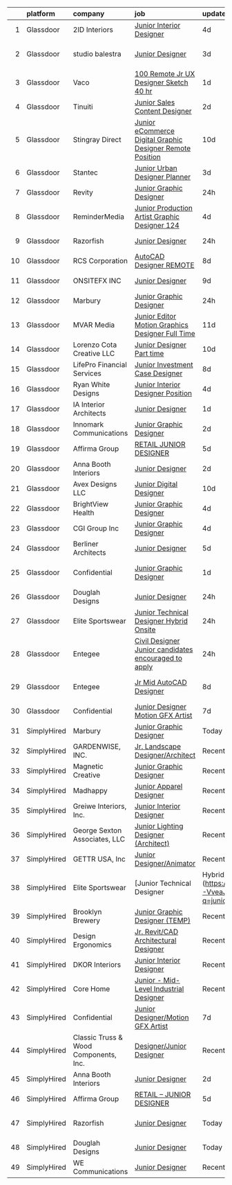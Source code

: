 

|    | platform    | company                               | job                                                                                                                                                                                                                                                                                                                                                                                                                                                                                                                                                                                                                                                                                                                                                                                                                                                                                                                                                | update_time   | location                 |
|---:|:------------|:--------------------------------------|:---------------------------------------------------------------------------------------------------------------------------------------------------------------------------------------------------------------------------------------------------------------------------------------------------------------------------------------------------------------------------------------------------------------------------------------------------------------------------------------------------------------------------------------------------------------------------------------------------------------------------------------------------------------------------------------------------------------------------------------------------------------------------------------------------------------------------------------------------------------------------------------------------------------------------------------------------|:--------------|:-------------------------|
|  1 | Glassdoor   | 2ID Interiors                         | [Junior Interior Designer](https://www.glassdoor.com/partner/jobListing.htm?pos=101&ao=1110586&s=58&guid=0000018175987992a61ee81499757bd9&src=GD_JOB_AD&t=SR&vt=w&ea=1&cs=1_4bb5f6de&cb=1655535336158&jobListingId=1007935819231&cpc=7EF4045EBFF25D00&jrtk=3-0-1g5qpgudnj4hn801-1g5qpgue3p2mr800-f6b3e21c2184d940--6NYlbfkN0AuAjYKnBHsdkcMxrD7ZJITXxV72vImVt5xOyKRJQecNMWI7KAtC0OFrH_V03AMf182IyXB3mTWFo7aE-OBjjyWET_ImPqdFOWAXNabAri-1oRNreBJgfwNyH4J9VDnHgH3FGvbhpEYbA8xhY69hXJ2QVWKR3rKaIhO_4OFmpzFtqo43GGo9vQuIPSnZX_gljLJ5YqB_OdGqhji62U_nTJ06ny6eAf5X1OkNfonzXMM4Hixr6aZNgAMZw1Ai9zvAEYyM_kMW0I0cQGLMbuIAuVRanJmR10MY-lbJDf1w5xPMgSN-75dVfx2Du69gm5oB_g42AzZ1wr_H2VT9pTk01iFXvYM_iP24p5Itj0dSJWGJVwJ42kSbt4L5j1PB3hR4n04WWJ7iUyP0z4AP2-jaGu_jTYwvKjoCl-xYeNJpED2WSjWdza2Ugpf6_n1--wQs-_xloc0g-ZoFeaI6tXOo3ynUJ448KQ4IpaYKXXLMThJ7ktlMIdcS8JmJMTimLOvQFpk2H_Ujb6H1Q%3D%3D)                                                                    | 4d            | Hallandale Beach, FL     |
|  2 | Glassdoor   | studio balestra                       | [Junior Designer](https://www.glassdoor.com/partner/jobListing.htm?pos=104&ao=1110586&s=58&guid=0000018175987992a61ee81499757bd9&src=GD_JOB_AD&t=SR&vt=w&ea=1&cs=1_a452cb64&cb=1655535336159&jobListingId=1007939705507&cpc=83630893E902B957&jrtk=3-0-1g5qpgudnj4hn801-1g5qpgue3p2mr800-bd2f9f698031a1b3--6NYlbfkN0AuAjYKnBHsdkcMxrD7ZJITXxV72vImVt5xOyKRJQecNFLpcI9FqXvsKeBMQSigd9pv18-ir6HYBKue86BP2mMS8ZLNEy3r4275_uXWZhCOBJ983E6P259zCFG0r95VIQhqoEcUCFyCyRLuUT7qZtVQ9CCK2loM7E5CTbNZGhgX8WIvvK8OxraqM3BZXjMHOwATCzZUMe4gptxH6oWd-bc43EA7aXjYjktTTup7tFt4YIBJxR__gwaVdIxjvLJ8PUjn8-NDrZAtRZ9ZKX2byM2mqh87oACBFS0T4IgLrJk1iVnKjCPNbW9iR_nRTeX7gAQavCYGoE83vjPatqe65D2k_8A_U24FS78GjAUoWT_yBxthJgGUbjfzxnJ77b_A1-VbSnLAbxt27_woFl2sVhF-QpXs27rvvj5meEzBpASsn7De_p-4r--MfOugQ72-1kfJ-lTurQuIz6qhV_7Xyf9TP4Zz35WjGGItNNvu5r-nw6ODqyWhfA5CJZqkGrLFqZI%3D)                                                                                           | 3d            | West Hollywood, CA       |
|  3 | Glassdoor   | Vaco                                  | [100  Remote   Jr  UX Designer  Sketch     40 hr ](https://www.glassdoor.com/partner/jobListing.htm?pos=115&ao=1110586&s=58&guid=0000018175987992a61ee81499757bd9&src=GD_JOB_AD&t=SR&vt=w&ea=1&cs=1_45cc1981&cb=1655535336160&jobListingId=1007944758568&cpc=2CAED5C921A5F994&jrtk=3-0-1g5qpgudnj4hn801-1g5qpgue3p2mr800-e02f2539d15b8b41--6NYlbfkN0D_sybMACCpf9B-677oK5j6rPldVB6BlrVvFjO_o-GJZbzuF-qh4PxErFUqfUsv_6v6VuEJytk8OTP_fPK6NLhMXO4uNYpuWrfG67JPzeXrQa9QLO1j5d3KHgtEElJETLv16xvINxfEp-OkHf9u4J2oSbIJ_koUaoySeXtxA1lZyA9TNH7vLdhcW70W54FMUhWk6VsmJ9qXsKwLEdflesiKTBnFiikffV2jSQkpvrILEVL1Ww32BVVJv11Xtg_ZqAhkW4ZHWCd1a_B_IshMPEIyZQNMNGlPVayLiV7iISzzbocZsH4Vh47GuGo5zHWjmsr_oyZ0-JMNxr2OvWNufAfEMNJQnkcF5mWN6IVOZznLLtQTj3RrdlD-6unJwx-vjHkkTGWMSER8e0mDt3ytlQPkE6E0GMBagoFwlJ6AdYYrWL3phnA4EJmUGzQte3yBaDPeopBio044ZZ6CaUS-F9QsWSG4wFvB3JTJSF9jAc051qxbq8OBEUZUzXE12Mm3gW-DAJFV8Jd_ONmIbEN_PQjDKmjh9TWx_ofCBQA6whjU5A%3D%3D)            | 1d            | Nashville, TN            |
|  4 | Glassdoor   | Tinuiti                               | [Junior Sales Content Designer](https://www.glassdoor.com/partner/jobListing.htm?pos=123&ao=1136043&s=58&guid=0000018175987992a61ee81499757bd9&src=GD_JOB_AD&t=SR&vt=w&cs=1_7b464862&cb=1655535336161&jobListingId=1007942792173&jrtk=3-0-1g5qpgudnj4hn801-1g5qpgue3p2mr800-9612200347e1111d-)                                                                                                                                                                                                                                                                                                                                                                                                                                                                                                                                                                                                                                                     | 2d            | Atlanta, GA              |
|  5 | Glassdoor   | Stingray Direct                       | [Junior eCommerce Digital Graphic Designer   Remote Position](https://www.glassdoor.com/partner/jobListing.htm?pos=112&ao=1110586&s=58&guid=0000018175987992a61ee81499757bd9&src=GD_JOB_AD&t=SR&vt=w&ea=1&cs=1_5e1b5203&cb=1655535336160&jobListingId=1007923741709&cpc=334ABAF5D42DC775&jrtk=3-0-1g5qpgudnj4hn801-1g5qpgue3p2mr800-ca1309b66b79657c--6NYlbfkN0BhFJ8ddqZb8WQY2A-LeqcjzbfYC2yoFcx2RKsEMgWd6jGlCMHeR7ko2nHT3289qBai5XNC1ViXklPT3WNs2_u7ER1JOGWSYvxJxWskRdie3v46bNpVlxKyU1DIVQXhDtzHDF41iu98h4VRwKzPs6k3Veqtu8F_3ZVz8m1fz8iC-3euLieDQOUjgPFw16-zL96gvg_EQFVLrcRMuWDxvif7Vl6CL4JzkquokKMjZYymIEtU5mU14G49V3vWkwBLLfppnhwhbpUbBzIOdjSIasY8yR5F6_0DZR9WQCm7kVPDBmQWkZe8_LLY7vaUE3BETFoqNC7mFJbhO1lKqWf8U-iD9ol5Xw3R_yGSOyMDO5dkyyvKNYsrVm4xGhrdeDRtb3g7fRQdPws6R_COWZooPUI3-K440qsTM9hhx2Z7eSQhldK-YROWNI_5ptp0pVcNfr3G9zzFf9aDABALaweW3c8cStGB4PMQj9tyHe8VJVC3a87m1k_fCi8Sz9uCsHVhHwHTwxlnIABPGUESrad31XJIt9xKi38fQoKYsjHGAwuk0A%3D%3D) | 10d           | California               |
|  6 | Glassdoor   | Stantec                               | [Junior Urban Designer Planner](https://www.glassdoor.com/partner/jobListing.htm?pos=125&ao=1136043&s=58&guid=0000018175987992a61ee81499757bd9&src=GD_JOB_AD&t=SR&vt=w&cs=1_539ebac1&cb=1655535336161&jobListingId=1007941050913&jrtk=3-0-1g5qpgudnj4hn801-1g5qpgue3p2mr800-82e161b75eeb1854-)                                                                                                                                                                                                                                                                                                                                                                                                                                                                                                                                                                                                                                                     | 3d            | Denver, CO               |
|  7 | Glassdoor   | Revity                                | [Junior Graphic Designer](https://www.glassdoor.com/partner/jobListing.htm?pos=105&ao=1110586&s=58&guid=0000018175987992a61ee81499757bd9&src=GD_JOB_AD&t=SR&vt=w&ea=1&cs=1_bf1da8f4&cb=1655535336159&jobListingId=1007947822605&cpc=AE9F6614D4EC1B58&jrtk=3-0-1g5qpgudnj4hn801-1g5qpgue3p2mr800-cc29676bdd1971ba--6NYlbfkN0C2ruSLbldHgJRxGqX58M4ekFWuaOJ1Xy3nZgzYPyc2Kz6crGAHlAQbU0hG0XVEOP3E3poidPkFLwvvK1lyeRUB0bzs3rtB55w-QR9WbHs19T_oZx1B4JqiqK1E3pVifp5TReVsi-5FIG1-pl5IxlRw8VGEywaGgK9QZSepB3XKaImlb4aiz93RJ_MZeyAcWVI6q259YGiSL--7pwEK3Te1s0qur0AEwU1vq_k_Ra39Kftk8COPDXVMj1zvNUcCZAJAoIFNriF2udz58zkGdrawYRKEYHAUk3ZQ6s5C41ILqr8LBmQZnayhb9sKPmIZVNki5A4LW3IwhJLvqnsSS3fChKvUNRlu7EFuffVj7byyJv8vd5zlwj3I72dWkIxrIkiHXcBrHSs1hiI6GYezTe9RTdbHuh21o3K6HjexH9ML0CcsZwKSIXCaoNm2Xi0miY_Eei0mWXXlTuF1sCFyO89OkACzYv4W4jI9usOzcy6CU6-v9rHSrP3IFQckoqtBMFAIdZrV_zXZEg%3D%3D)                                                                     | 24h           | American Fork, UT        |
|  8 | Glassdoor   | ReminderMedia                         | [Junior Production Artist Graphic Designer  124 ](https://www.glassdoor.com/partner/jobListing.htm?pos=114&ao=1110586&s=58&guid=0000018175987992a61ee81499757bd9&src=GD_JOB_AD&t=SR&vt=w&ea=1&cs=1_71a36091&cb=1655535336160&jobListingId=1007936492396&cpc=2CAED5C921A5F994&jrtk=3-0-1g5qpgudnj4hn801-1g5qpgue3p2mr800-569d684d66484897--6NYlbfkN0BV5xWQvMmIkgUcdRWb7iWRWS4LnwJ0A4ASNg0KGqrukA_POA8ifgoOj7ZHGRdIKnJM5Akv8CTLubbgm39frLjI6SW68wxRZ1sDCXhijtVGwGl9pRDfP47KOcAfa8RcWKCvRIKgRXTu8xs--URbPDi6al_OYfeBVj0B8e5CxHkjLpKmqZb1ZIUPCfsKVGg8okB3IyYJsxWZc_XBSlCq_2--y6eHHndNY-lg9vkAHa2YMlgkp1xEXsZguQy_UYGA3TetlT2c3z2n95xuCTt4dP-sfSWovClCH5UgvTyRcLF2C7sQoa0AEb2Vx8X28eM3ZJXIy8UMS5h5tctpYCfB2CRdBnzTBx2lXa05fwUgIAsPkg-zS1JyyGrNrxZmMQpyJnXEI0-27kcsZALmmnZXoRHvPnjV1lz2JE83veAMZI6whA-qxl0T54-yBzV_X6OdeetuP9VsH9xYZj9lCCVjrIqVLVqilq0WuH_GqE2yXm9N8F8wTNSqIiKoPywZwzuGW5geoj14Z0TXu52Zo_joK43lYZKlMDLN2-o%3D)                           | 4d            | Dallas, TX               |
|  9 | Glassdoor   | Razorfish                             | [Junior Designer](https://www.glassdoor.com/partner/jobListing.htm?pos=130&ao=1136043&s=58&guid=0000018175987992a61ee81499757bd9&src=GD_JOB_AD&t=SR&vt=w&cs=1_8a70f9fb&cb=1655535336161&jobListingId=1007948419288&jrtk=3-0-1g5qpgudnj4hn801-1g5qpgue3p2mr800-a870633d764749aa-)                                                                                                                                                                                                                                                                                                                                                                                                                                                                                                                                                                                                                                                                   | 24h           | San Luis Obispo, CA      |
| 10 | Glassdoor   | RCS Corporation                       | [AutoCAD Designer  REMOTE](https://www.glassdoor.com/partner/jobListing.htm?pos=116&ao=1110586&s=58&guid=0000018175987992a61ee81499757bd9&src=GD_JOB_AD&t=SR&vt=w&ea=1&cs=1_4df389e7&cb=1655535336160&jobListingId=1007929746151&cpc=1FDE87803EF93CD3&jrtk=3-0-1g5qpgudnj4hn801-1g5qpgue3p2mr800-84931dfff3137969--6NYlbfkN0Ap6wMFXUUZlk7_bcngHGlPSO8u_zKMOa3H7Zjjw43xN16ylzgw0FVAuo3Y24qqXJVPKXWtnNL8MJIclpCeVvEsL2iu-jl90DninewE6RO3O8nL4sLNglBXkQjMKBCl8Ty5IFVUovo8Lm896lB2Xy7VfIqxMPb0yIIFUUmKJSAwUEPBbRHjwr0dOrVWlHwD_p0jLtmuA3d4haMl6KAeMmOLjtyLPSrXmX4vMmBMzZY_h_U0FiiuJ8bUV_aEqyQXmYj10161OoNiMoAPyREy1H_A17e0Rvu8kdlh9zZbioAKOY4rj8rRUGc5vBK-xohrJNIA_rfwHFZ0VLhMZCSX8521k5b9KLAwQvnfVksWKCZB1OcULumQWkqE67ECirsPe7wKXAw0lBDc2j0Y8lSKq1h_kVhL-e_RDpimuQioXhANHixrVt3bN9rXPW8DIZOtXJgqU_MFZaUZ8is3cY1iQyzO3WdIJeGs6TkD38-NYxFgTMR1flzA57-UfcqAhYvcijCbym_ROVgpTA%3D%3D)                                                                    | 8d            | Raleigh, NC              |
| 11 | Glassdoor   | ONSITEFX INC                          | [Junior Designer](https://www.glassdoor.com/partner/jobListing.htm?pos=106&ao=1110586&s=58&guid=0000018175987992a61ee81499757bd9&src=GD_JOB_AD&t=SR&vt=w&ea=1&cs=1_4b43ec1d&cb=1655535336159&jobListingId=1007926774563&cpc=67D5E609A3B8C355&jrtk=3-0-1g5qpgudnj4hn801-1g5qpgue3p2mr800-327c7a75df395174--6NYlbfkN0D788tVLZnHYB2JKTLmCXo4PydfvtZKcdbYx6lxKaz3IsjpekL0mtLl_mEPyEElpRi0zlTR1gW8iYqrpvgYQeszcGuNLrt-6zBEzBgXaiSsuAREbrpINu3pc4nrVk92qvstuOBueU-VBg_HXv6J6daeTYBdPQPEb4w24VtzISx2_3aKTq7WmUNtenOujNnXDOeoLsGwQFxJp_VdL0esPbovYXCNF5MA4jJOj-b9YDXNPGxbeGEBs6mG12F_fYHxHgyHiX8dV-nas42Rcddu5rkqUsiMiw6mTShyqv97twJNQVQsCRrgqYXiHvOOKacSO2eL2cjE9iymi1ESmea_GjjgieKJYrnU06befpLLUoQPzK1VfVpwBwwo43nnrEwO1ci_BONNTbv8_6zsh86lfViHCVyG7ediMjWGx_pM1AqhxMVx49vgHKVA7UalxWaWcdWXtrzPs0mXB_4JN20xK1oxwvUPt9IKM63bNKZPnMV9wFpbhrwMgPJkhJGKtXLJDCc%3D)                                                                                           | 9d            | Deer Park, NY            |
| 12 | Glassdoor   | Marbury                               | [Junior Graphic Designer](https://www.glassdoor.com/partner/jobListing.htm?pos=120&ao=1136043&s=58&guid=0000018175987992a61ee81499757bd9&src=GD_JOB_AD&t=SR&vt=w&ea=1&cs=1_1a594678&cb=1655535336161&jobListingId=1007947966367&jrtk=3-0-1g5qpgudnj4hn801-1g5qpgue3p2mr800-265648219fb521ff-)                                                                                                                                                                                                                                                                                                                                                                                                                                                                                                                                                                                                                                                      | 24h           | Remote                   |
| 13 | Glassdoor   | MVAR Media                            | [Junior Editor Motion Graphics Designer  Full Time ](https://www.glassdoor.com/partner/jobListing.htm?pos=103&ao=1110586&s=58&guid=0000018175987992a61ee81499757bd9&src=GD_JOB_AD&t=SR&vt=w&ea=1&cs=1_32d4fd06&cb=1655535336159&jobListingId=1007920709983&cpc=31D92C3C5F3D4D46&jrtk=3-0-1g5qpgudnj4hn801-1g5qpgue3p2mr800-94afcaee5752e65d--6NYlbfkN0DdNONLqhA8z6QrX6vw37qu8cGScUjPKwqVQr3YAsb4-1kF9zPio8EJhw9oPIyj1gNVtcJvLBTPuqm-DZjS7lwU-Tw1HXxH8BtZfEsb_z2igyIQ0PiURTAjYsoUuIvPwxw_wT6cK-5H6_o_x_47q-nZsGNWSZQrJcvRXSBO7xXcvAN-sEi_jS2_sjMFhVL_TQj8urMDruD_JW77tJgR-f4KDza2W0kWrppV4grp2X-i0YgoziWI9SNWvKY_2tbO505ZaDXiApRNYnJrhgXvU0WgIwPZeBIg6ZSTRNMTeqqu8qd7GAX98hc5K4hJpyBDU59-l_be0a61q3kVy3TRG0hjYD8rEQcndMTQP4OF46CDoyUJ3cWYA-Ed9a1yha33htO7AkSnr_wHbEGnIArvqRHJyJLdEY5FmsmZ3Rr4OXbhK8seYfr3QUE8eXnZ3XQyeAJt9hrs5k5F5ViLMa_DeLJ5glpYqv8xsKdburej7hGV1RIZ0NN7CQPULrHtIZPahk7Q_g2lWX76qdCIT9puUMabKVENboXbuXdhu4SYX0cktQ%3D%3D)          | 11d           | Alexandria, VA           |
| 14 | Glassdoor   | Lorenzo Cota Creative  LLC            | [Junior Designer  Part time ](https://www.glassdoor.com/partner/jobListing.htm?pos=108&ao=1110586&s=58&guid=0000018175987992a61ee81499757bd9&src=GD_JOB_AD&t=SR&vt=w&ea=1&cs=1_315a9de0&cb=1655535336159&jobListingId=1007923480452&cpc=87A0A889578C8297&jrtk=3-0-1g5qpgudnj4hn801-1g5qpgue3p2mr800-735a1c234262dfab--6NYlbfkN0Aphv0BhfNSBw_0ebCVkaSkZ7Xt6eccFdKnnxJP8a7IHuizo12-A27A158Iz0MNhBEEK-C4GiQCNV4sNA13r5TCFWSjCQ7K5gAIsD_DYJDxuMG8i_OEVyYhsJ78g1o3BJy0czUD6PEuEzskCYCW7CDjyWY6iuUKzUCERg4H25VO4XdbcrCZVn-chxVrWtb9mtkPJwbbfUto6-Mh0xyAElRAhuESEPiHE6Bg3oKPb6U4lpN_XSfL8eUWEffOtXxP3cZkV7noZZ50jqh2TmerWE_opv4JsZYMUe6KSadR-xGt9MSt9CK9ckOH6F_dNx_FRA6UjCQhDVj9AFm5R82yxf76rPjHgE2yiLV-niB6v6thIuym4wSCzIjZ_whPPFq6Vff3BXYoiZpGjeO0FCOBLDxuSFGSHu9maws6RAG_-n9eCZ2ZW46VWBByK3mcqfwABUM7B81V_eKQntwqnwY5g-p3iniTVtsRGzrHmQBWnWTN5AaRQseNLVk1zDIy7KeRzJoFK81wvN0Q9A%3D%3D)                                                                 | 10d           | New York, NY             |
| 15 | Glassdoor   | LifePro Financial Services            | [Junior Investment Case Designer](https://www.glassdoor.com/partner/jobListing.htm?pos=124&ao=1136043&s=58&guid=0000018175987992a61ee81499757bd9&src=GD_JOB_AD&t=SR&vt=w&ea=1&cs=1_b15b2e06&cb=1655535336161&jobListingId=1007929447509&jrtk=3-0-1g5qpgudnj4hn801-1g5qpgue3p2mr800-fcec1caedbea7867-)                                                                                                                                                                                                                                                                                                                                                                                                                                                                                                                                                                                                                                              | 8d            | San Diego, CA            |
| 16 | Glassdoor   | Ryan White Designs                    | [Junior Interior Designer Position](https://www.glassdoor.com/partner/jobListing.htm?pos=129&ao=1136043&s=58&guid=0000018175987992a61ee81499757bd9&src=GD_JOB_AD&t=SR&vt=w&ea=1&cs=1_a0da32a7&cb=1655535336161&jobListingId=1007936309167&jrtk=3-0-1g5qpgudnj4hn801-1g5qpgue3p2mr800-5a0ef3893f8b2352-)                                                                                                                                                                                                                                                                                                                                                                                                                                                                                                                                                                                                                                            | 4d            | Los Angeles, CA          |
| 17 | Glassdoor   | IA Interior Architects                | [Junior Designer](https://www.glassdoor.com/partner/jobListing.htm?pos=122&ao=1136043&s=58&guid=0000018175987992a61ee81499757bd9&src=GD_JOB_AD&t=SR&vt=w&cs=1_bcb24fea&cb=1655535336161&jobListingId=1007944912603&jrtk=3-0-1g5qpgudnj4hn801-1g5qpgue3p2mr800-8e46517a5496b706-)                                                                                                                                                                                                                                                                                                                                                                                                                                                                                                                                                                                                                                                                   | 1d            | Raleigh, NC              |
| 18 | Glassdoor   | Innomark Communications               | [Junior Graphic Designer](https://www.glassdoor.com/partner/jobListing.htm?pos=128&ao=1136043&s=58&guid=0000018175987992a61ee81499757bd9&src=GD_JOB_AD&t=SR&vt=w&cs=1_5b7c3396&cb=1655535336161&jobListingId=1007941722527&jrtk=3-0-1g5qpgudnj4hn801-1g5qpgue3p2mr800-89578ee0fad45fd6-)                                                                                                                                                                                                                                                                                                                                                                                                                                                                                                                                                                                                                                                           | 2d            | Fairfield, OH            |
| 19 | Glassdoor   | Affirma Group                         | [RETAIL   JUNIOR DESIGNER](https://www.glassdoor.com/partner/jobListing.htm?pos=127&ao=1136043&s=58&guid=0000018175987992a61ee81499757bd9&src=GD_JOB_AD&t=SR&vt=w&ea=1&cs=1_19c0c285&cb=1655535336161&jobListingId=1007933710894&jrtk=3-0-1g5qpgudnj4hn801-1g5qpgue3p2mr800-fe8a620f3e5d35dd-)                                                                                                                                                                                                                                                                                                                                                                                                                                                                                                                                                                                                                                                     | 5d            | New York, NY             |
| 20 | Glassdoor   | Anna Booth Interiors                  | [Junior Designer](https://www.glassdoor.com/partner/jobListing.htm?pos=113&ao=1110586&s=58&guid=0000018175987992a61ee81499757bd9&src=GD_JOB_AD&t=SR&vt=w&ea=1&cs=1_f941c8d8&cb=1655535336160&jobListingId=1007943382300&cpc=451933188B21919D&jrtk=3-0-1g5qpgudnj4hn801-1g5qpgue3p2mr800-8a014cd4395a936b--6NYlbfkN0BK9GXDcakwdiqmeo8o-2GvkYnmPkq7xevAHdeF_847qpUj5hh6_5O11rMIoaLo1wanF_mUI7vH4rarwz35S30AqvetHYO_borQZQj2HRMRrqZOTKs1GSWwjTuffIhH6Omzs3cOma9Sbs7iMhlNjpkWICGOcy3JTMPjJPpufJj76CniFX97sDMQjZ_8oQB1Sf8l6iy7lyX4cs13q0BZ2E8yYQlQIU_i1KU8IIOBs2IGPBNT56Bt_Pr7Z9LHqWruNgR0ox_87T6Px9R27zGtbuincetcPT5ZvSbr70sz9I4XV77jDa3LZXQl7qODsTMKNEnFnxfoMp5kTYAUxuH2xv06exr22A4UxztI-7CYZN6Lpw9UVbpS9KiJANVO2_aC58t7LJSy7BaBTDZmPQhFoCePif9VgSOfVakSxcPW9bSJKsHoBUDA9qY-5_go-NIheMzrK5NC3LVy1N_YpsGu_H7OPOuKvwFD-X0WPvj_6K8Uew%3D%3D)                                                                                                             | 2d            | Atlanta, GA              |
| 21 | Glassdoor   | Avex Designs LLC                      | [Junior Digital Designer](https://www.glassdoor.com/partner/jobListing.htm?pos=126&ao=1136043&s=58&guid=0000018175987992a61ee81499757bd9&src=GD_JOB_AD&t=SR&vt=w&ea=1&cs=1_87a4f055&cb=1655535336161&jobListingId=1007923818026&jrtk=3-0-1g5qpgudnj4hn801-1g5qpgue3p2mr800-ef3f7de01599ea55-)                                                                                                                                                                                                                                                                                                                                                                                                                                                                                                                                                                                                                                                      | 10d           | Remote                   |
| 22 | Glassdoor   | BrightView Health                     | [Junior Graphic Designer](https://www.glassdoor.com/partner/jobListing.htm?pos=121&ao=1136043&s=58&guid=0000018175987992a61ee81499757bd9&src=GD_JOB_AD&t=SR&vt=w&ea=1&cs=1_232ae143&cb=1655535336161&jobListingId=1007936804160&jrtk=3-0-1g5qpgudnj4hn801-1g5qpgue3p2mr800-25cd85dcb3946be5-)                                                                                                                                                                                                                                                                                                                                                                                                                                                                                                                                                                                                                                                      | 4d            | Cincinnati, OH           |
| 23 | Glassdoor   | CGI Group  Inc                        | [Junior Graphic Designer](https://www.glassdoor.com/partner/jobListing.htm?pos=110&ao=1110586&s=58&guid=0000018175987992a61ee81499757bd9&src=GD_JOB_AD&t=SR&vt=w&cs=1_44ecd47b&cb=1655535336160&jobListingId=1007936444215&cpc=FB7E4A1762AE5BEC&jrtk=3-0-1g5qpgudnj4hn801-1g5qpgue3p2mr800-2b5909ae49bb43f8--6NYlbfkN0CmPt6JXytAhZscz-5ZOP53MMQ49Xi4hmwETo1lvmuAlTU8vZDiHq8TANo4TpJtu6V5BvtbAjljC8iCdRFJD4Ye89otX9TPsWfqPVek2mArkbTyplUuq-HQSrrb9ayP7CjojZqlGJNloCdbnv5CCkvpm6cDMD5wnGdRG8oEce7G5BRW6BI8wm90wJysuk7N-CKo2utgHn5bHwzz4HUJUgGTink7_n_gGQLqCAbwDvpDZNAqR44N3X77KnfdDQD2GyHMQ5RtMv9hjxfeh5GDHDpEi1J6DXVNN9mcVZUsycspKZbNshmOAHt5wvP5I0fJqp47jhBm75D5b5PJm7bpi0lZOnQbqkWS5qlU5V_1bM7wSJhJiRVGeZbRWgQzp1J_hIN0ckd06WxNVuLCjSmjBWAeZKDYYrCmQt9TxLqtclxKob7Ck9vhn7A750NJrmQCRl_R6vK5TY-xbf0MMT2DQ7xunQLqwDIKFDP_R0Ll7KAIYGxZJ5QXJv4ghPqR5oPnl5xoLJs82MDkd2NHL2yQPZRoOUhYH-V1ilKII4L3STHcjTXyr0bDlhLUQLXNFZw5-R0%3D)                        | 4d            | Fairfax, VA              |
| 24 | Glassdoor   | Berliner Architects                   | [Junior Designer](https://www.glassdoor.com/partner/jobListing.htm?pos=119&ao=1136043&s=58&guid=0000018175987992a61ee81499757bd9&src=GD_JOB_AD&t=SR&vt=w&cs=1_d2cfc5f3&cb=1655535336161&jobListingId=1007935087444&jrtk=3-0-1g5qpgudnj4hn801-1g5qpgue3p2mr800-f0f032a8604bec6f-)                                                                                                                                                                                                                                                                                                                                                                                                                                                                                                                                                                                                                                                                   | 5d            | California               |
| 25 | Glassdoor   | Confidential                          | [Junior Graphic Designer](https://www.glassdoor.com/partner/jobListing.htm?pos=109&ao=1110586&s=58&guid=0000018175987992a61ee81499757bd9&src=GD_JOB_AD&t=SR&vt=w&ea=1&cs=1_f6120c1e&cb=1655535336160&jobListingId=1007944701572&cpc=4F748F1840550ABC&jrtk=3-0-1g5qpgudnj4hn801-1g5qpgue3p2mr800-c0ca50b6fe18114f--6NYlbfkN0BzXOgwpde-2lwi8ypFyi2PTfytM0dmMHIN7r1zuPwsNj3sIKcjtt4q50uvdAo2kU4ZwltU87An4wMOuUUy2Wh5Xhvx9GdCHWAiQjyiwnS835hTJ2VZMuvWeeqKvtNS8q1jvDon00LKdJ9FZkuABvY9xHx69Q5FyhNdcy3ieZ7zfpa23Eo4lTbRPmUMpjGGmNtZxRLBBQ8PISCLlfDBotHGbEwFDfs3Z4SN2F61sxCmZkcm3eOsa-96arLCxkBMQ8cPLuL8J0qUeiwE3tbvz_IjN-30Ezkl9KpxxdaV_JGqA2ebLwZgdgYj5IEOX8ji2FCivJQ5tWxDeVPHKjAlMV6kKrhIIVjw3eVQCwS5gpkztb1_B1ktV9YNZ_NE21PHieVovXN3LMYeugbRbvIip7F3Wvw2ednsaxguMcU37Jj71ZHCKH72-xTiVECf8-t519G70UEIyIHD8148yjRwkSZqkPD6-vJczDJ5uZq4TS_mKOy5aDWy_pbDqi2cClWi68E%3D)                                                                                   | 1d            | Port Washington, NY      |
| 26 | Glassdoor   | Douglah Designs                       | [Junior Designer](https://www.glassdoor.com/partner/jobListing.htm?pos=102&ao=1110586&s=58&guid=0000018175987992a61ee81499757bd9&src=GD_JOB_AD&t=SR&vt=w&ea=1&cs=1_4d87a896&cb=1655535336159&jobListingId=1007947981187&cpc=22ABB673398E21F3&jrtk=3-0-1g5qpgudnj4hn801-1g5qpgue3p2mr800-76c279204f8ba181--6NYlbfkN0DsBOlmEAMqZtav1V1WKZO3RUElpafjggtWvxyDQ3xFSn211QrqvEi0QJfGni7wbCGqADRC-aNUtSAEFcBy5-PNxKQ6ieT7Qp_fz0RTgVLbT45siyfkrA97BVdOTyAITgCFzFtzvEQ3h6qSUG5EX8FMPsD64eoVDxZi_OZHf_wbuacdwKUf9nLZs195bpS_zStD9zg3KxQb4vGHUQMMI1--4I5b_ona0vyTJo5invrcBGYhQSwydSX4m9cGVOd1onkJE8b2QOGE0EGV0673ne_DdOLJ1mY5h23vGvBARAmqK1k-r7UEm-xxuBZJU1aF0MEwHjHtZRLtWB1iD0OnZ8al0WYvYgCtPW9HCtc4FS2Ta6u09_2IZyz0lpX9XJe7cOwgKZ4C5WasQtJaIOXrBSkSyr8ZklDyv7m5t9WOorEmsroZLUOXclzmzjW4LW86-t3SWzi99C-rQOmNSqi7C6nyImOPLGDn8rzQj5TcndZkxns_Am-qsNgyi2moV64PsP3mDIONQ3DftQ%3D%3D)                                                                             | 24h           | Lafayette, CA            |
| 27 | Glassdoor   | Elite Sportswear                      | [Junior Technical Designer   Hybrid   Onsite](https://www.glassdoor.com/partner/jobListing.htm?pos=111&ao=1110586&s=58&guid=0000018175987992a61ee81499757bd9&src=GD_JOB_AD&t=SR&vt=w&ea=1&cs=1_b3bf0307&cb=1655535336160&jobListingId=1007947320220&cpc=BAB9AA3F436D8911&jrtk=3-0-1g5qpgudnj4hn801-1g5qpgue3p2mr800-74ffb8e099e66c14--6NYlbfkN0Ae364efiIgq2uK97kZ7EbygmEuzVI0fHB8jh9l96RWhw_y3J_qYPZTe-pQoIB7GQWdbuTrhNWhjWCEe8f70gS4SuPOlYzOM0SIq2nC3hKiJn4ZFRgSrxyUewarZAjTjov2wET4itC0sTtx2S9w_FEG8-ugt3lpJSazX4qDXZdIh3-uoV9U5woT8iz-KQYC0GFakXxu6CaycGPUxtENHklZO8Mx5vgGDGIpvHpOPlowwwDuEB-8Z5_Aek5u7GWATgy2eiuGgoSij9FVk8sCqQf8lCYaNzCpT2ZBVwCsJxQJxcJ_RkkFU9zg-bUup74lr85CSU_IpOU53IuKWAZAdqNcFAUPAVxp6OkCy_KcD_7EBJbOkSx4oe5LBofyEwTYgD6j93lpL10SWgqv6PCTelv44iLpfz9lQOrnkiwjhwoYDqBRXWz5sZ17CIL78pvVYbEHJvfpnoL1qqwhenMT3cRyzNB_XHX2P3AnZhfdpsr5mqMEM1gs9ViB7DWvSbL2Bhlms5FLOqk8hQ%3D%3D)                                                 | 24h           | Reading, PA              |
| 28 | Glassdoor   | Entegee                               | [Civil Designer  Junior candidates encouraged to apply  ](https://www.glassdoor.com/partner/jobListing.htm?pos=117&ao=1110586&s=58&guid=0000018175987992a61ee81499757bd9&src=GD_JOB_AD&t=SR&vt=w&ea=1&cs=1_51f5ea1a&cb=1655535336161&jobListingId=1007948028243&cpc=AC285F3A3ECA6BB0&jrtk=3-0-1g5qpgudnj4hn801-1g5qpgue3p2mr800-30419709569e254f--6NYlbfkN0D6OzZjpD_hbicRkMZwNNvvxSeL23iIfvaC4EytleQ8zDIpz0YQ5KbISa7_Zvw6kCzdjh6fNx9fdDdiys1XCOqF8nQR8BXF6zL6npUNh-E0SYxDW-4Q0UBUYqn8cuLpFUUNLKsim-qAeK-0rZ_X5CsHF00LE9V0EZQ4EKM9AwiQk2nFpAhUL2I31WcSBSj_aVWiFu_KhAEeatvq4ch16YkYs89JKUrzCI31KdziGqI5NkUYllmLtCyKF6Ch43mwP-pvSzQL1exhJ9aO8-VBMczfyyrpBZZdD-zh44VpgCpaSRLPgl-P62JTbB8OHJhw48LPwBLbefeR4LufAPGwNQUcUmYFQ8qxMsUJQDyS1b3gQ0kGk3-MF6Hay62vhZvzQmVG0kj3MdbFQZ37biRpi82KLsqKxKIUB2yuJ4SkKZqgh8U8yklhWpbm1cu5HSDPRkAeU8YiLfQnEVJi6G-lU33XaQgusom2GT1JpDopNi-uJeqgB4snHO1eBKRc2gOLOWLwLgC5ufhcEtHZIEYfmR59)                                 | 24h           | Mount Pleasant, SC       |
| 29 | Glassdoor   | Entegee                               | [Jr Mid AutoCAD Designer](https://www.glassdoor.com/partner/jobListing.htm?pos=118&ao=1110586&s=58&guid=0000018175987992a61ee81499757bd9&src=GD_JOB_AD&t=SR&vt=w&ea=1&cs=1_7bd5df38&cb=1655535336161&jobListingId=1007929452026&cpc=9908D8D4413DBB8A&jrtk=3-0-1g5qpgudnj4hn801-1g5qpgue3p2mr800-e48a866f477801c1--6NYlbfkN0D6OzZjpD_hbicRkMZwNNvvxSeL23iIfvaC4EytleQ8zDIpz0YQ5KbISa7_Zvw6kCwQaCebkDdHUiKEshlXvnffKAkShvZ2vg1qJQPXpbVHlG9YQVli6nYyWuKEpt7Xi0YE2ABktGqxi2ys7s8MDtG2siisynxJPdvXPUlQmbRLDBJr3JzRDQhzSsrNDCWWIDwyJOSvhGdSVEfRnuJUd74LNJ5Ub3lbq_EdqgUbzXTQJEsM-V8pvCE6MZqQjhvKK7CdrpIvWsNzGgYpiAC1wUzILktaAxpWbJJIHRnyLhzmNMeO9aY-JeZP4rLs43IFkSY7BxOHNpAGuMMvAZtTFEf7tB2iNOhU5Zd0p5hIguqg73ZumBWUKrgLv_PTLKMCAiubPqdC_rH3t21TJ9PAU23oU4vGcb5mFmgcsKDYT4rGlsiY-DglvxCbJqukoCveSq8xkXYATVLtBvOrr_BTCdpDz9Fde3f3DnVTs8ln99-IVqGG85GovYkuUX-3dvBBG-9dmODsz65M5Q%3D%3D)                                                                     | 8d            | Mount Pleasant, SC       |
| 30 | Glassdoor   | Confidential                          | [Junior Designer Motion GFX Artist](https://www.glassdoor.com/partner/jobListing.htm?pos=107&ao=1110586&s=58&guid=0000018175987992a61ee81499757bd9&src=GD_JOB_AD&t=SR&vt=w&ea=1&cs=1_ef60eff6&cb=1655535336159&jobListingId=1007932099486&cpc=9C4F014304452074&jrtk=3-0-1g5qpgudnj4hn801-1g5qpgue3p2mr800-4d0465f6703585d2--6NYlbfkN0BdWmvb-rJl2QNnPZsqfom0WtyBpRDZD-qGOAPpXEAerS5-sa0bSRrZcEP67AQbcfSrhoC_8OzfgprOs7nwhfD5dr7yUAk_NEWf_M8MacgyeaxXqpbio8oWYY83260644x7lV19oMZ8Czsnk_RjqLo7jm49TE7qDXAcmdQUxumcBdISx9RXbtVWYoVsNBd1UIO87PxI1SjCE7Rx4CXsUflBa6Mm5WP7m-HGZgJ3eKmOQHojI54cMvfNB03rE5Ng436RoiMpmEfw-O61u4guzOWoyiINkUEB3hdiHZ4JAJOQEaU5spDEoFvrzvDc55QXzyLVdHEflddSWBBvtbriIMkJNzW6G2lJgPhpy3lAjnXVXH6wql6XTRqheRmhDdQIpNpfRySgLndMj5ohooi88exZd-B8dDeTDIXB52W502L_dnPYhI-0o4Xq9WPj9PdYT7X39zUGWJV43BugZVzfJ6sA4gKlZfnIcoPlEnPJTKpgE2WqQEGRwaERlx6NKonm803E0tnP357bITW5iDkGP3dHVQZmx9fi5QQ%3D)                                         | 7d            | Baltimore, MD            |
| 31 | SimplyHired | Marbury                               | [Junior Graphic Designer](https://www.simplyhired.com/job/MH8gQthZdwZl4mhAOI5f9bItaWa8oPpv_aqPrn1pKm0Dzb0oAGGYEA?q=junior+designer)                                                                                                                                                                                                                                                                                                                                                                                                                                                                                                                                                                                                                                                                                                                                                                                                                | Today         | Remote                   |
| 32 | SimplyHired | GARDENWISE, INC.                      | [Jr. Landscape Designer/Architect](https://www.simplyhired.com/job/sXw96aLvK0cdoZwcWeG1EAtJ2uLX6wGj8tQ65_8LICdho-hBms77jQ?q=junior+designer)                                                                                                                                                                                                                                                                                                                                                                                                                                                                                                                                                                                                                                                                                                                                                                                                       | Recently      | Arlington, VA            |
| 33 | SimplyHired | Magnetic Creative                     | [Junior Graphic Designer](https://www.simplyhired.com/job/GHX6fEz_0C5eTw00prYSmsaJwHMLvp3iBeYTvH0veK-SQDmOKXE0eQ?q=junior+designer)                                                                                                                                                                                                                                                                                                                                                                                                                                                                                                                                                                                                                                                                                                                                                                                                                | Recently      | Remote                   |
| 34 | SimplyHired | Madhappy                              | [Junior Apparel Designer](https://www.simplyhired.com/job/L-MDEUazL3jP2PrGz-AVzrUqemapDJVBMV-s35IzV-pXbGiNdi_lWA?q=junior+designer)                                                                                                                                                                                                                                                                                                                                                                                                                                                                                                                                                                                                                                                                                                                                                                                                                | Recently      | Los Angeles, CA          |
| 35 | SimplyHired | Greiwe Interiors, Inc.                | [Junior Interior Designer](https://www.simplyhired.com/job/UDsuRSypSKQfltzbasa3w0rMr4htIPVArX1GgzyIqbvP4ubBg7TK9g?q=junior+designer)                                                                                                                                                                                                                                                                                                                                                                                                                                                                                                                                                                                                                                                                                                                                                                                                               | Recently      | Cincinnati, OH           |
| 36 | SimplyHired | George Sexton Associates, LLC         | [Junior Lighting Designer (Architect)](https://www.simplyhired.com/job/AvY5O2vUVtgZoV_XxEtKE_EknJK6Sh3oqrA0G_5_NA63TrJEVjGWFA?q=junior+designer)                                                                                                                                                                                                                                                                                                                                                                                                                                                                                                                                                                                                                                                                                                                                                                                                   | Recently      | Washington, DC           |
| 37 | SimplyHired | GETTR USA, Inc                        | [Junior Designer/Animator](https://www.simplyhired.com/job/iogG_AlFu4doAixtSQ_1hPdMTQvkItFkz9jJ_dMcQSxu4McKI5ikcw?q=junior+designer)                                                                                                                                                                                                                                                                                                                                                                                                                                                                                                                                                                                                                                                                                                                                                                                                               | Recently      | Manhattan, NY            |
| 38 | SimplyHired | Elite Sportswear                      | [Junior Technical Designer | Hybrid - Onsite](https://www.simplyhired.com/job/a6jfUk9lEtC9dE6BxI-VveaJBIoTVBxh6-UdkYXMPIwzthbQhDVphQ?q=junior+designer)                                                                                                                                                                                                                                                                                                                                                                                                                                                                                                                                                                                                                                                                                                                                                                                            | Today         | Reading, PA              |
| 39 | SimplyHired | Brooklyn Brewery                      | [Junior Graphic Designer (TEMP)](https://www.simplyhired.com/job/yng7zGOK5zEtJqk3yWupmDUhninRQtOKNVX9jvAKE1sH3cCdz7I88Q?q=junior+designer)                                                                                                                                                                                                                                                                                                                                                                                                                                                                                                                                                                                                                                                                                                                                                                                                         | Recently      | Brooklyn, NY             |
| 40 | SimplyHired | Design Ergonomics                     | [Jr. Revit/CAD Architectural Designer](https://www.simplyhired.com/job/vALSwbc074iJ6CuqZVpoNo7oxSbm0chbGHQEoIWHTRW4m4zjbnB2iA?q=junior+designer)                                                                                                                                                                                                                                                                                                                                                                                                                                                                                                                                                                                                                                                                                                                                                                                                   | Recently      | Fall River, MA           |
| 41 | SimplyHired | DKOR Interiors                        | [Junior Interior Designer](https://www.simplyhired.com/job/5A9P5148uPuRyijtqy2ybTIiCiGq85WLst_5EKbj2S85giZcybu9HQ?q=junior+designer)                                                                                                                                                                                                                                                                                                                                                                                                                                                                                                                                                                                                                                                                                                                                                                                                               | Recently      | North Miami Beach, FL    |
| 42 | SimplyHired | Core Home                             | [Junior - Mid-Level Industrial Designer](https://www.simplyhired.com/job/h0Jwc4yCjvGs7uOeiEhDcjeX94cajnGGreGzyxtXbXU2J8954b8o7g?q=junior+designer)                                                                                                                                                                                                                                                                                                                                                                                                                                                                                                                                                                                                                                                                                                                                                                                                 | Recently      | New York, NY             |
| 43 | SimplyHired | Confidential                          | [Junior Designer/Motion GFX Artist](https://www.simplyhired.com/job/UfbGOnkGCFbk6YwucpQ4u7yPwZGr6c_duJSXS4PT0ntaH4ew05WNrA?q=junior+designer)                                                                                                                                                                                                                                                                                                                                                                                                                                                                                                                                                                                                                                                                                                                                                                                                      | 7d            | Baltimore, MD            |
| 44 | SimplyHired | Classic Truss & Wood Components, Inc. | [Designer/Junior Designer](https://www.simplyhired.com/job/FGqsakCnujAqK9zJ0Rb0LjxcM6RXSGOEWIGiN4Zx0Ovay5aTpq7k7Q?q=junior+designer)                                                                                                                                                                                                                                                                                                                                                                                                                                                                                                                                                                                                                                                                                                                                                                                                               | Recently      | Clarksville, IN          |
| 45 | SimplyHired | Anna Booth Interiors                  | [Junior Designer](https://www.simplyhired.com/job/67Dl3-mpmmQudFYL5Pak8OBQS6MVAYsuLAyjsNsQKyUMH8xqgXQSvQ?q=junior+designer)                                                                                                                                                                                                                                                                                                                                                                                                                                                                                                                                                                                                                                                                                                                                                                                                                        | 2d            | Atlanta, GA              |
| 46 | SimplyHired | Affirma Group                         | [RETAIL – JUNIOR DESIGNER](https://www.simplyhired.com/job/EbT5JwNSCwLvXZSgJQ8qNxJkrcjVLQH9NmtZcKUkY8vXrQSnJCL5VA?q=junior+designer)                                                                                                                                                                                                                                                                                                                                                                                                                                                                                                                                                                                                                                                                                                                                                                                                               | 5d            | New York, NY             |
| 47 | SimplyHired | Razorfish                             | [Junior Designer](https://www.simplyhired.com/job/Js2DIMfuwMNqeqN2RBiEmTYN-fOKW1mcqzGUtoTVgHmo0pAzq_WbJw?q=junior+designer)                                                                                                                                                                                                                                                                                                                                                                                                                                                                                                                                                                                                                                                                                                                                                                                                                        | Today         | Atlanta, GA +5 locations |
| 48 | SimplyHired | Douglah Designs                       | [Junior Designer](https://www.simplyhired.com/job/_eOxQvzdsRqgPjk2muT12ByMNl6LV0b9qTAdFe_sTzQbqwrPUORLyQ?q=junior+designer)                                                                                                                                                                                                                                                                                                                                                                                                                                                                                                                                                                                                                                                                                                                                                                                                                        | Today         | Lafayette, CA            |
| 49 | SimplyHired | WE Communications                     | [Junior Designer](https://www.simplyhired.com/job/1yv0dswK-FSOFLvjXfDoptMVoULK_DC-wvzZ2Jrida-z4WT8UhpjpQ?q=junior+designer)                                                                                                                                                                                                                                                                                                                                                                                                                                                                                                                                                                                                                                                                                                                                                                                                                        | Recently      | Albany, NY               |